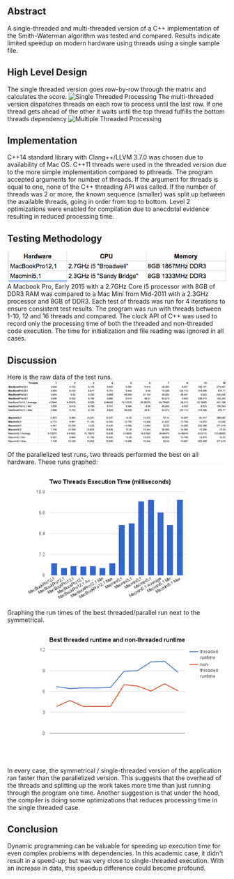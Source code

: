 ## Abstract
A single-threaded and multi-threaded version of a C++ implementation of the Smith-Waterman algorithm was tested and compared.  Results indicate limited speedup on modern hardware using threads using a single sample file.

## High Level Design
The single threaded version goes row-by-row through the matrix and calculates the score.
![Single Threaded Processing](https://raw.githubusercontent.com/bvanderhaar/sequence-alignment/master/docs/matrix-processing-single-threaded.png)
The multi-threaded version dispatches threads on each row to process until the last row.  If one thread gets ahead of the other it waits until the top thread fulfills the bottom threads dependency
![Multiple Threaded Processing](https://raw.githubusercontent.com/bvanderhaar/sequence-alignment/master/docs/matrix-processing-parallel-threaded.png)

## Implementation
C++14 standard library with Clang++/LLVM 3.7.0 was chosen due to availability of Mac OS.  C++11 threads were used in the threaded version due to the more simple implementation compared to pthreads.  The program accepted arguments for number of threads.  If the argument for threads is equal to one, none of the C++ threading API was called.  If the number of threads was 2 or more, the known sequence (smaller) was split up between the available threads, going in order from top to bottom.  Level 2 optimizations were enabled for compilation due to anecdotal evidence resulting in reduced processing time.

## Testing Methodology
![Table of Hardware](https://raw.githubusercontent.com/bvanderhaar/sequence-alignment/master/docs/hardware-table.png)
A Macbook Pro, Early 2015 with a 2.7GHz Core i5 processor with 8GB of DDR3 RAM was compared to a Mac Mini from Mid-2011 with a 2.3GHz processor and 8GB of DDR3.  Each test of threads was run for 4 iterations to ensure consistent test results.  The program was run with threads between 1-10, 12 and 16 threads and compared.  The clock API of C++ was used to record only the processing time of both the threaded and non-threaded code execution.  The time for initialization and file reading was ignored in all cases.  

## Discussion
Here is the raw data of the test runs.
![Raw Data](https://raw.githubusercontent.com/bvanderhaar/sequence-alignment/master/docs/raw-data.png)

Of the parallelized test runs, two threads performed the best on all hardware.  These runs graphed:
![Two threads execution time](https://raw.githubusercontent.com/bvanderhaar/sequence-alignment/master/docs/two-threads-execution-time.png)

Graphing the run times of the best threaded/parallel run next to the symmetrical.
![Threaded non threaded compare](https://raw.githubusercontent.com/bvanderhaar/sequence-alignment/master/docs/threaded-non-threaded-compare.png)

In every case, the symmetrical / single-threaded version of the application ran faster than the parallelized version.  This suggests that the overhead of the threads and splitting up the work takes more time than just running through the program one time.  Another suggestion is that under the hood, the compiler is doing some optimizations that reduces processing time in the single threaded case.

## Conclusion
Dynamic programming can be valuable for speeding up execution time for even complex problems with dependencies.  In this academic case, it didn't result in a speed-up; but was very close to single-threaded execution.  With an increase in data, this speedup difference could become profound.
